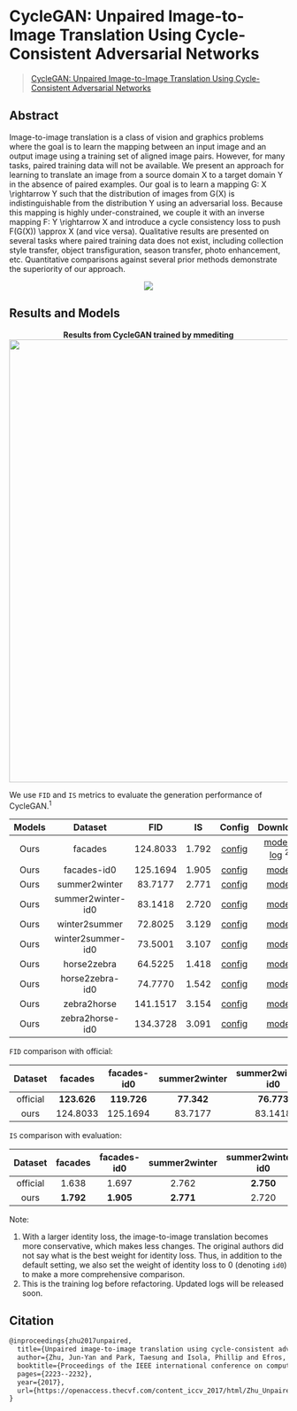 # CycleGAN: Unpaired Image-to-Image Translation Using Cycle-Consistent Adversarial Networks

> [CycleGAN: Unpaired Image-to-Image Translation Using Cycle-Consistent Adversarial Networks](https://openaccess.thecvf.com/content_iccv_2017/html/Zhu_Unpaired_Image-To-Image_Translation_ICCV_2017_paper.html)

<!-- [ALGORITHM] -->

## Abstract

<!-- [ABSTRACT] -->

Image-to-image translation is a class of vision and graphics problems where the goal is to learn the mapping between an input image and an output image using a training set of aligned image pairs. However, for many tasks, paired training data will not be available. We present an approach for learning to translate an image from a source domain X to a target domain Y in the absence of paired examples. Our goal is to learn a mapping G: X \\rightarrow Y such that the distribution of images from G(X) is indistinguishable from the distribution Y using an adversarial loss. Because this mapping is highly under-constrained, we couple it with an inverse mapping F: Y \\rightarrow X and introduce a cycle consistency loss to push F(G(X)) \\approx X (and vice versa). Qualitative results are presented on several tasks where paired training data does not exist, including collection style transfer, object transfiguration, season transfer, photo enhancement, etc. Quantitative comparisons against several prior methods demonstrate the superiority of our approach.

<!-- [IMAGE] -->

<div align=center>
<img src="https://user-images.githubusercontent.com/28132635/143049598-23c24d98-7a64-4ab3-a9ba-351db6a0a53d.JPG" />
</div>

## Results and Models

<div align="center">
  <b> Results from CycleGAN trained by mmediting</b>
  <br/>
  <img src="https://user-images.githubusercontent.com/22982797/114303527-108ed200-9b01-11eb-978c-274392e4d8e0.PNG" width="800"/>
</div>

We use `FID` and `IS` metrics to evaluate the generation performance of CycleGAN.<sup>1</sup>

| Models |      Dataset      |   FID    |  IS   |                                                                   Config                                                                    |                                                                                                                           Download                                                                                                                           |
| :----: | :---------------: | :------: | :---: | :-----------------------------------------------------------------------------------------------------------------------------------------: | :----------------------------------------------------------------------------------------------------------------------------------------------------------------------------------------------------------------------------------------------------------: |
|  Ours  |      facades      | 124.8033 | 1.792 |      [config](https://github.com/open-mmlab/mmediting/blob/master/configs/cyclegan/cyclegan_lsgan-resnet-in_1xb1-80kiters_facades.py)       | [model](https://download.openmmlab.com/mmgen/cyclegan/refactor/base_cyclegan_in_1x1_80k_facades_20210902_165905-5e2c0876.pth) \| [log](https://download.openmmlab.com/mmgen/cyclegan/base_cyclegan_in_1x1_80k_facades_20210317_160938.log.json) <sup>2</sup> |
|  Ours  |    facades-id0    | 125.1694 | 1.905 |    [config](https://github.com/open-mmlab/mmediting/blob/master/configs/cyclegan/cyclegan_lsgan-id0-resnet-in_1xb1-80kiters_facades.py)     |                                                    [model](https://download.openmmlab.com/mmgen/cyclegan/refactor/cyclegan_lsgan_id0_resnet_in_1x1_80k_facades_convert-bgr_20210902_164411-d8e72b45.pth)                                                     |
|  Ours  |   summer2winter   | 83.7177  | 2.771 |   [config](https://github.com/open-mmlab/mmediting/blob/master/configs/cyclegan/cyclegan_lsgan-resnet-in_1xb1-250kiters_summer2winter.py)   |                                                      [model](https://download.openmmlab.com/mmgen/cyclegan/refactor/base_cyclegan_in_1x1_246200_summer2winter_convert-bgr_20210902_165932-fcf08dc1.pth)                                                      |
|  Ours  | summer2winter-id0 | 83.1418  | 2.720 | [config](https://github.com/open-mmlab/mmediting/blob/master/configs/cyclegan/cyclegan_lsgan-id0-resnet-in_1xb1-250kiters_summer2winter.py) |                                                [model](https://download.openmmlab.com/mmgen/cyclegan/refactor/cyclegan_lsgan_id0_resnet_in_1x1_246200_summer2winter_convert-bgr_20210902_165640-8b825581.pth)                                                |
|  Ours  |   winter2summer   | 72.8025  | 3.129 |   [config](https://github.com/open-mmlab/mmediting/blob/master/configs/cyclegan/cyclegan_lsgan-resnet-in_1xb1-250kiters_summer2winter.py)   |                                                      [model](https://download.openmmlab.com/mmgen/cyclegan/refactor/base_cyclegan_in_1x1_246200_summer2winter_convert-bgr_20210902_165932-fcf08dc1.pth)                                                      |
|  Ours  | winter2summer-id0 | 73.5001  | 3.107 | [config](https://github.com/open-mmlab/mmediting/blob/master/configs/cyclegan/cyclegan_lsgan-id0-resnet-in_1xb1-250kiters_summer2winter.py) |                                                [model](https://download.openmmlab.com/mmgen/cyclegan/refactor/cyclegan_lsgan_id0_resnet_in_1x1_246200_summer2winter_convert-bgr_20210902_165640-8b825581.pth)                                                |
|  Ours  |    horse2zebra    | 64.5225  | 1.418 |    [config](https://github.com/open-mmlab/mmediting/blob/master/configs/cyclegan/cyclegan_lsgan-resnet-in_1xb1-270kiters_horse2zebra.py)    |                                                       [model](https://download.openmmlab.com/mmgen/cyclegan/refactor/base_cyclegan_in_1x1_266800_horse2zebra_convert-bgr_20210902_170004-a32c733a.pth)                                                       |
|  Ours  |  horse2zebra-id0  | 74.7770  | 1.542 |  [config](https://github.com/open-mmlab/mmediting/blob/master/configs/cyclegan/cyclegan_lsgan-id0-resnet-in_1xb1-270kiters_horse2zebra.py)  |                                                 [model](https://download.openmmlab.com/mmgen/cyclegan/refactor/cyclegan_lsgan_id0_resnet_in_1x1_266800_horse2zebra_convert-bgr_20210902_165724-77c9c806.pth)                                                 |
|  Ours  |    zebra2horse    | 141.1517 | 3.154 |    [config](https://github.com/open-mmlab/mmediting/blob/master/configs/cyclegan/cyclegan_lsgan-resnet-in_1xb1-270kiters_horse2zebra.py)    |                                                       [model](https://download.openmmlab.com/mmgen/cyclegan/refactor/base_cyclegan_in_1x1_266800_horse2zebra_convert-bgr_20210902_170004-a32c733a.pth)                                                       |
|  Ours  |  zebra2horse-id0  | 134.3728 | 3.091 |  [config](https://github.com/open-mmlab/mmediting/blob/master/configs/cyclegan/cyclegan_lsgan-id0-resnet-in_1xb1-270kiters_horse2zebra.py)  |                                                 [model](https://download.openmmlab.com/mmgen/cyclegan/refactor/cyclegan_lsgan_id0_resnet_in_1x1_266800_horse2zebra_convert-bgr_20210902_165724-77c9c806.pth)                                                 |

`FID` comparison with official:

| Dataset  |   facades   | facades-id0 | summer2winter | summer2winter-id0 | winter2summer | winter2summer-id0 | horse2zebra | horse2zebra-id0 | zebra2horse | zebra2horse-id0 |  average   |
| :------: | :---------: | :---------: | :-----------: | :---------------: | :-----------: | :---------------: | :---------: | :-------------: | :---------: | :-------------: | :--------: |
| official | **123.626** | **119.726** |  **77.342**   |    **76.773**     |  **72.631**   |      74.239       | **62.111**  |     77.202      | **138.646** |   **137.050**   | **95.935** |
|   ours   |  124.8033   |  125.1694   |    83.7177    |      83.1418      |    72.8025    |    **73.5001**    |   64.5225   |   **74.7770**   |  141.1571   |  **134.3728**   |   97.79    |

`IS` comparison with evaluation:

| Dataset  |  facades  | facades-id0 | summer2winter | summer2winter-id0 | winter2summer | winter2summer-id0 | horse2zebra | horse2zebra-id0 | zebra2horse | zebra2horse-id0 |  average  |
| :------: | :-------: | :---------: | :-----------: | :---------------: | :-----------: | :---------------: | :---------: | :-------------: | :---------: | :-------------: | :-------: |
| official |   1.638   |    1.697    |     2.762     |     **2.750**     |   **3.293**   |     **3.110**     |    1.375    |    **1.584**    |  **3.186**  |      3.047      |   2.444   |
|   ours   | **1.792** |  **1.905**  |   **2.771**   |       2.720       |     3.129     |       3.107       |  **1.418**  |      1.542      |    3.154    |    **3.091**    | **2.462** |

Note:

1. With a larger identity loss, the image-to-image translation becomes more conservative, which makes less changes. The original authors did not say what is the best weight for identity loss. Thus, in addition to the default setting, we also set the weight of identity loss to 0 (denoting `id0`) to make a more comprehensive comparison.
2. This is the training log before refactoring. Updated logs will be released soon.

## Citation

```latex
@inproceedings{zhu2017unpaired,
  title={Unpaired image-to-image translation using cycle-consistent adversarial networks},
  author={Zhu, Jun-Yan and Park, Taesung and Isola, Phillip and Efros, Alexei A},
  booktitle={Proceedings of the IEEE international conference on computer vision},
  pages={2223--2232},
  year={2017},
  url={https://openaccess.thecvf.com/content_iccv_2017/html/Zhu_Unpaired_Image-To-Image_Translation_ICCV_2017_paper.html},
}
```
